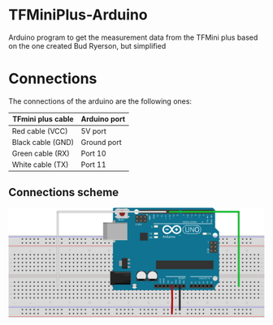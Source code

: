 # TFMiniPlus-Arduino
Arduino program to get the measurement data from the  TFMini plus based on the one created Bud Ryerson, but simplified

# Connections
The connections of the arduino are the following ones:

TFmini plus cable  | Arduino port
------------------ | -------------
Red cable (VCC)    | 5V port
Black cable (GND)  | Ground port
Green cable (RX)   | Port 10
White cable (TX)   | Port 11
## Connections scheme
![alt text](https://github.com/PJusue/TFMiniPlus-Arduino/blob/master/ArduinoScheme.svg)
